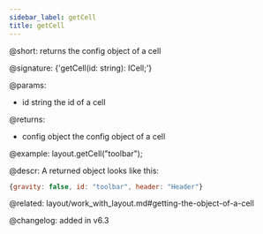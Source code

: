 ```yaml
---
sidebar_label: getCell
title: getCell
---          
```


@short: returns the config object of a cell

@signature: {'getCell(id: string): ICell;'}

@params:
- id	string		the id of a cell


@returns:
- config		object		the config object of a cell


@example:
layout.getCell("toolbar");




@descr:
A returned object looks like this:
~~~js
{gravity: false, id: "toolbar", header: "Header"}
~~~

@related: layout/work_with_layout.md#getting-the-object-of-a-cell

@changelog:
added in v6.3

